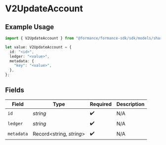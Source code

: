 # V2UpdateAccount

## Example Usage

```typescript
import { V2UpdateAccount } from "@formance/formance-sdk/sdk/models/shared";

let value: V2UpdateAccount = {
  id: "<id>",
  ledger: "<value>",
  metadata: {
    "key": "<value>",
  },
};
```

## Fields

| Field                    | Type                     | Required                 | Description              |
| ------------------------ | ------------------------ | ------------------------ | ------------------------ |
| `id`                     | *string*                 | :heavy_check_mark:       | N/A                      |
| `ledger`                 | *string*                 | :heavy_check_mark:       | N/A                      |
| `metadata`               | Record<string, *string*> | :heavy_check_mark:       | N/A                      |
